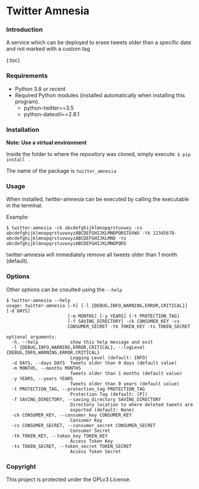 # Twitter Amnesia

### Introduction
A service which can be deployed to erase tweets older than a specific date and not marked with a custom tag

{:toc}

### Requirements
* Python 3.8 or recent
* Required Python modules (installed automatically when installing this program).
    * python-twitter==3.5
    * python-dateutil==2.8.1


### Installation
**Note: Use a virtual environment**

Inside the folder to where the repository was cloned, simply execute: `$ pip install .`

The name of the package is `twitter_amnesia`


### Usage
When installed, twitter-amnesia can be executed by calling the executable in the terminal.
    
Example:
```
$ twitter-amnesia -ck abcdefghijklmnopqrstuvwxy -cs abcdefghijklmnopqrstuvwxyzABCDEFGHIJKLMNOPQRSTUVWX -tk 12345678-abcdefghijklmnopqrstuvwxyzABCDEFGHIJKLMNO -ts abcdefghijklmnopqrstuvwxyzABCDEFGHIJKLMNOPQRS
```

twitter-amnesia will immediately remove all tweets older than 1 month (default).

### Options
Other options can be cnsulted using the `--help`

```
$ twitter-amnesia --help
usage: twitter-amnesia [-h] [-l {DEBUG,INFO,WARNING,ERROR,CRITICAL}] [-d DAYS]
                       [-m MONTHS] [-y YEARS] [-t PROTECTION_TAG]
                       [-f SAVING_DIRECTORY] -ck CONSUMER_KEY -cs
                       CONSUMER_SECRET -tk TOKEN_KEY -ts TOKEN_SECRET

optional arguments:
  -h, --help            show this help message and exit
  -l {DEBUG,INFO,WARNING,ERROR,CRITICAL}, --logLevel {DEBUG,INFO,WARNING,ERROR,CRITICAL}
                        Logging Level (default: INFO)
  -d DAYS, --days DAYS  Tweets older than 0 days (default value)
  -m MONTHS, --months MONTHS
                        Tweets older than 1 months (default value)
  -y YEARS, --years YEARS
                        Tweets older than 0 years (default value)
  -t PROTECTION_TAG, --protection_tag PROTECTION_TAG
                        Protection Tag (default: [P])
  -f SAVING_DIRECTORY, --saving_directory SAVING_DIRECTORY
                        Directory location to where deleted tweets are
                        exported (default: None)
  -ck CONSUMER_KEY, --consumer_key CONSUMER_KEY
                        Consumer Key
  -cs CONSUMER_SECRET, --consumer_secret CONSUMER_SECRET
                        Consumer Secret
  -tk TOKEN_KEY, --token_key TOKEN_KEY
                        Access Token Key
  -ts TOKEN_SECRET, --token_secret TOKEN_SECRET
                        Access Token Secret
```

### Copyright
This project is protected under the GPLv3 License. 